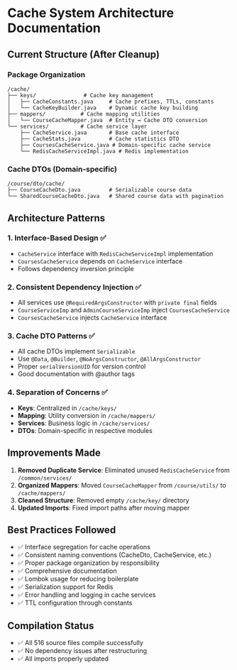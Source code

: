# Cache System Architecture Documentation

## Current Structure (After Cleanup)

### Package Organization

```
/cache/
├── keys/               # Cache key management
│   ├── CacheConstants.java     # Cache prefixes, TTLs, constants
│   └── CacheKeyBuilder.java    # Dynamic cache key building
├── mappers/           # Cache mapping utilities
│   └── CourseCacheMapper.java  # Entity ↔ Cache DTO conversion
└── services/          # Cache service layer
    ├── CacheService.java       # Base cache interface
    ├── CacheStats.java         # Cache statistics DTO
    ├── CoursesCacheService.java # Domain-specific cache service
    └── RedisCacheServiceImpl.java # Redis implementation
```

### Cache DTOs (Domain-specific)

```
/course/dto/cache/
├── CourseCacheDto.java         # Serializable course data
└── SharedCourseCacheDto.java   # Shared course data with pagination
```

## Architecture Patterns

### 1. Interface-Based Design ✅

- `CacheService` interface with `RedisCacheServiceImpl` implementation
- `CoursesCacheService` depends on `CacheService` interface
- Follows dependency inversion principle

### 2. Consistent Dependency Injection ✅

- All services use `@RequiredArgsConstructor` with `private final` fields
- `CourseServiceImp` and `AdminCourseServiceImp` inject `CoursesCacheService`
- `CoursesCacheService` injects `CacheService` interface

### 3. Cache DTO Patterns ✅

- All cache DTOs implement `Serializable`
- Use `@Data`, `@Builder`, `@NoArgsConstructor`, `@AllArgsConstructor`
- Proper `serialVersionUID` for version control
- Good documentation with @author tags

### 4. Separation of Concerns ✅

- **Keys**: Centralized in `/cache/keys/`
- **Mapping**: Utility conversion in `/cache/mappers/`
- **Services**: Business logic in `/cache/services/`
- **DTOs**: Domain-specific in respective modules

## Improvements Made

1. **Removed Duplicate Service**: Eliminated unused `RedisCacheService` from `/common/services/`
2. **Organized Mappers**: Moved `CourseCacheMapper` from `/course/utils/` to `/cache/mappers/`
3. **Cleaned Structure**: Removed empty `/cache/key/` directory
4. **Updated Imports**: Fixed import paths after moving mapper

## Best Practices Followed

- ✅ Interface segregation for cache operations
- ✅ Consistent naming conventions (CacheDto, CacheService, etc.)
- ✅ Proper package organization by responsibility
- ✅ Comprehensive documentation
- ✅ Lombok usage for reducing boilerplate
- ✅ Serialization support for Redis
- ✅ Error handling and logging in cache services
- ✅ TTL configuration through constants

## Compilation Status

- ✅ All 516 source files compile successfully
- ✅ No dependency issues after restructuring
- ✅ All imports properly updated
